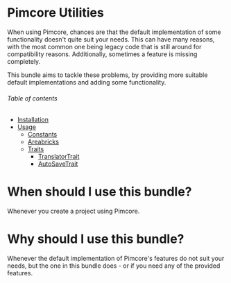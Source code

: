 # Pimcore Utilities
When using Pimcore, chances are that the default implementation of some functionality doesn't quite suit your needs. This
can have many reasons, with the most common one being legacy code that is still around for compatibility reasons. Additionally,
sometimes a feature is missing completely.

This bundle aims to tackle these problems, by providing more suitable default implementations and adding some functionality.

###### Table of contents
- [Installation](/documentation/10_installation.md)
- [Usage](/documentation/20_usage.md)
    - [Constants](/documentation/20_usage.md#constants)
    - [Areabricks](/documentation/20_usage.md#areabricks)
    - [Traits](/documentation/20_usage.md#traits)
      - [TranslatorTrait](/documentation/20_usage.md#translatortrait)
      - [AutoSaveTrait](/documentation/20_usage.md#autosavetrait)

# When should I use this bundle?
Whenever you create a project using Pimcore.

# Why should I use this bundle?
Whenever the default implementation of Pimcore's features do not suit your needs, but the one in this bundle does - or
if you need any of the provided features.
